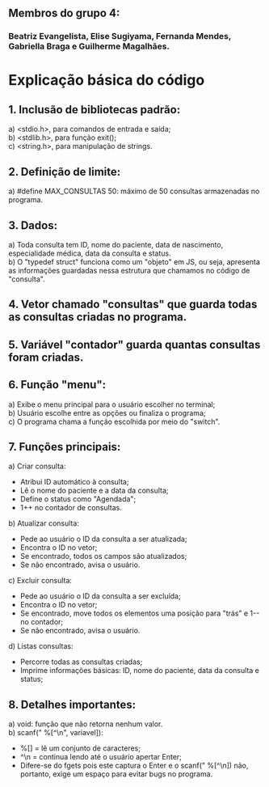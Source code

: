 ## Membros do grupo 4:
### Beatriz Evangelista, Elise Sugiyama, Fernanda Mendes, Gabriella Braga e Guilherme Magalhães.

# Explicação básica do código

## 1. Inclusão de bibliotecas padrão:
a) <stdio.h>, para comandos de entrada e saída;  
b) <stdlib.h>, para função exit();  
c) <string.h>, para manipulação de strings.  

## 2. Definição de limite:
a) #define MAX_CONSULTAS 50: máximo de 50 consultas armazenadas no programa.  

## 3. Dados:
a) Toda consulta tem ID, nome do paciente, data de nascimento, especialidade médica,
data da consulta e status.  
b) O "typedef struct" funciona como um "objeto" em JS, ou seja, apresenta as informações
guardadas nessa estrutura que chamamos no código de "consulta".

## 4. Vetor chamado "consultas" que guarda todas as consultas criadas no programa.

## 5. Variável "contador" guarda quantas consultas foram criadas.

## 6. Função "menu":
a) Exibe o menu principal para o usuário escolher no terminal;  
b) Usuário escolhe entre as opções ou finaliza o programa;  
c) O programa chama a função escolhida por meio do "switch".  

## 7. Funções principais:
a) Criar consulta:  
- Atribui ID automático à consulta;  
- Lê o nome do paciente e a data da consulta;  
- Define o status como "Agendada";  
- 1++ no contador de consultas.  

b) Atualizar consulta:  
- Pede ao usuário o ID da consulta a ser atualizada;  
- Encontra o ID no vetor;  
- Se encontrado, todos os campos são atualizados;  
- Se não encontrado, avisa o usuário.  

c) Excluir consulta:  
- Pede ao usuário o ID da consulta a ser excluída;  
- Encontra o ID no vetor;  
- Se encontrado, move todos os elementos uma posição para "trás" e 1-- no contador;  
- Se não encontrado, avisa o usuário.  

d) Listas consultas:  
- Percorre todas as consultas criadas;  
- Imprime informações básicas: ID, nome do paciente, data da consulta e status;  

## 8. Detalhes importantes:  
a) void: função que não retorna nenhum valor.  
b) scanf(" %[^\n", variavel]):  
- %[] = lê um conjunto de caracteres;  
- ^\n = continua lendo até o usuário apertar Enter;  
- Difere-se do fgets pois este captura o Enter e o scanf(" %[^\n]) não, portanto, exige
um espaço para evitar bugs no programa.  


